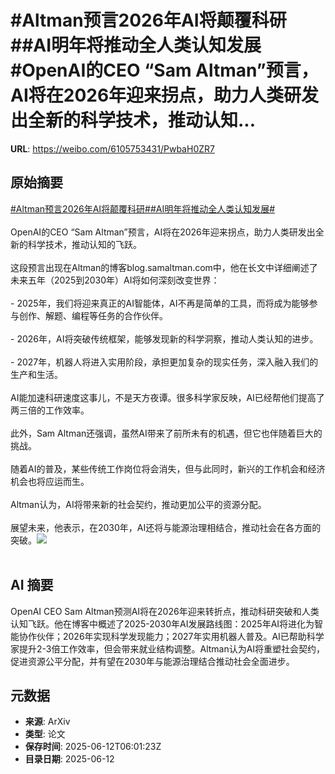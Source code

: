 # #Altman预言2026年AI将颠覆科研##AI明年将推动全人类认知发展#OpenAI的CEO “Sam Altman”预言，AI将在2026年迎来拐点，助力人类研发出全新的科学技术，推动认知...

**URL**: https://weibo.com/6105753431/PwbaH0ZR7

## 原始摘要

<a href="https://m.weibo.cn/search?containerid=231522type%3D1%26t%3D10%26q%3D%23Altman%E9%A2%84%E8%A8%802026%E5%B9%B4AI%E5%B0%86%E9%A2%A0%E8%A6%86%E7%A7%91%E7%A0%94%23&amp;extparam=%23Altman%E9%A2%84%E8%A8%802026%E5%B9%B4AI%E5%B0%86%E9%A2%A0%E8%A6%86%E7%A7%91%E7%A0%94%23" data-hide=""><span class="surl-text">#Altman预言2026年AI将颠覆科研#</span></a><a href="https://m.weibo.cn/search?containerid=231522type%3D1%26t%3D10%26q%3D%23AI%E6%98%8E%E5%B9%B4%E5%B0%86%E6%8E%A8%E5%8A%A8%E5%85%A8%E4%BA%BA%E7%B1%BB%E8%AE%A4%E7%9F%A5%E5%8F%91%E5%B1%95%23&amp;extparam=%23AI%E6%98%8E%E5%B9%B4%E5%B0%86%E6%8E%A8%E5%8A%A8%E5%85%A8%E4%BA%BA%E7%B1%BB%E8%AE%A4%E7%9F%A5%E5%8F%91%E5%B1%95%23" data-hide=""><span class="surl-text">#AI明年将推动全人类认知发展#</span></a><br><br>OpenAI的CEO “Sam Altman”预言，AI将在2026年迎来拐点，助力人类研发出全新的科学技术，推动认知的飞跃。<br><br>这段预言出现在Altman的博客blog.samaltman.com中，他在长文中详细阐述了未来五年（2025到2030年）AI将如何深刻改变世界：<br><br>- 2025年，我们将迎来真正的AI智能体，AI不再是简单的工具，而将成为能够参与创作、解题、编程等任务的合作伙伴。<br>    <br>- 2026年，AI将突破传统框架，能够发现新的科学洞察，推动人类认知的进步。<br>    <br>- 2027年，机器人将进入实用阶段，承担更加复杂的现实任务，深入融入我们的生产和生活。<br><br>AI能加速科研速度这事儿，不是天方夜谭。很多科学家反映，AI已经帮他们提高了两三倍的工作效率。<br><br>此外，Sam Altman还强调，虽然AI带来了前所未有的机遇，但它也伴随着巨大的挑战。<br><br>随着AI的普及，某些传统工作岗位将会消失，但与此同时，新兴的工作机会和经济机会也将应运而生。<br><br>Altman认为，AI将带来新的社会契约，推动更加公平的资源分配。<br><br>展望未来，他表示，在2030年，AI还将与能源治理相结合，推动社会在各方面的突破。<img style="" src="https://tvax4.sinaimg.cn/large/006Fd7o3gy1i2cg968ujhj318g142dsn.jpg" referrerpolicy="no-referrer"><br><br>

## AI 摘要

OpenAI CEO Sam Altman预测AI将在2026年迎来转折点，推动科研突破和人类认知飞跃。他在博客中概述了2025-2030年AI发展路线图：2025年AI将进化为智能协作伙伴；2026年实现科学发现能力；2027年实用机器人普及。AI已帮助科学家提升2-3倍工作效率，但会带来就业结构调整。Altman认为AI将重塑社会契约，促进资源公平分配，并有望在2030年与能源治理结合推动社会全面进步。

## 元数据

- **来源**: ArXiv
- **类型**: 论文
- **保存时间**: 2025-06-12T06:01:23Z
- **目录日期**: 2025-06-12
